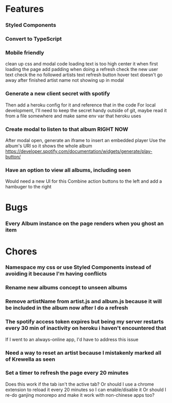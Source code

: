 # Features

### Styled Components

### Convert to TypeScript

### Mobile friendly
clean up css and modal code
loading text is too high
    center it when first loading the page
    add padding when doing a refresh
check the new user text
check the no followed artists text
refresh button hover text doesn't go away after finished
artist name not showing up in modal

### Generate a new client secret with spotify
Then add a heroku config for it and reference that in the code
For local development, I'll need to keep the secret handy outside of git, maybe read it from a file somewhere and make same env var that heroku uses

### Create modal to listen to that album RIGHT NOW
After modal open, generate an iframe to insert an embedded player
Use the album's URI so it shows the whole album
https://developer.spotify.com/documentation/widgets/generate/play-button/

### Have an option to view all albums, including seen
Would need a new UI for this
Combine action buttons to the left and add a hambuger to the right

# Bugs

### Every Album instance on the page renders when you ghost an item

# Chores

### Namespace my css or use Styled Components instead of avoiding it because I'm having conflicts

### Rename new albums concept to unseen albums

### Remove artistName from artist.js and album.js because it will be included in the album now after I do a refresh

### The spotify access token expires but being my server restarts every 30 min of inactivity on heroku i haven't encountered that
If I went to an always-online app, I'd have to address this issue

### Need a way to reset an artist because I mistakenly marked all of Krewella as seen

### Set a timer to refresh the page every 20 minutes
Does this work if the tab isn't the active tab?
Or should I use a chrome extension to reload it every 20 minutes so I can enable/disable it
Or should I re-do ganjing monorepo and make it work with non-chinese apps too?
